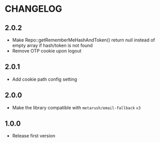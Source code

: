 # CHANGELOG

## 2.0.2

- Make Repo::getRememberMeHashAndToken() return null instead of empty array if hash/token is not found
- Remove OTP cookie upon logout

## 2.0.1

- Add cookie path config setting

## 2.0.0

- Make the library compatible with `metarush/email-fallback` `v3`

## 1.0.0

- Release first version